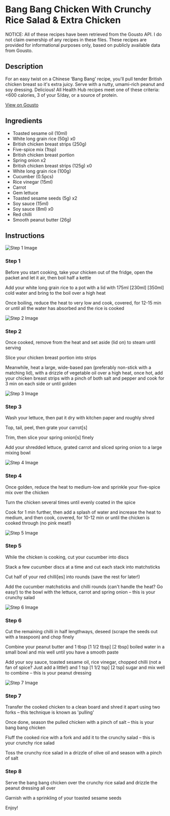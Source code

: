 # Bang Bang Chicken With Crunchy Rice Salad & Extra Chicken

NOTICE: All of these recipes have been retrieved from the Gousto API. I do not claim ownership of any recipes in these files. These recipes are provided for informational purposes only, based on publicly available data from Gousto.

## Description

For an easy twist on a Chinese ‘Bang Bang’ recipe, you'll pull tender British chicken breast so it's extra juicy. Serve with a nutty, umami-rich peanut and soy dressing. Delicious! All Health Hub recipes meet one of these criteria: <600 calories, 3 of your 5/day, or a source of protein.

[View on Gousto](https://www.gousto.co.uk/recipes/cookbook/bang-bang-chicken-with-crunchy-rice-salad-extra-chicken)

## Ingredients

- Toasted sesame oil (10ml)
- White long grain rice (50g) x0
- British chicken breast strips (250g)
- Five-spice mix (1tsp)
- British chicken breast portion
- Spring onion x2
- British chicken breast strips (125g) x0
- White long grain rice (100g)
- Cucumber (0.5pcs)
- Rice vinegar (15ml)
- Carrot
- Gem lettuce
- Toasted sesame seeds (5g) x2
- Soy sauce (15ml)
- Soy sauce (8ml) x0
- Red chilli
- Smooth peanut butter (26g)

## Instructions

![Step 1 Image](https://production-media.gousto.co.uk/cms/recipe-step-image/Step-1-1731408740652-x200.jpg)

### Step 1

Before you start cooking, take your chicken out of the fridge, open the packet and let it air, then boil half a kettle

Add your white long grain rice to a pot with a lid with 175ml <span class="text-purple">[230ml]</span><span class="text-danger"> [350ml] </span>cold water and bring to the boil over a high heat

Once boiling, reduce the heat to very low and cook, covered, for 12-15 min or until all the water has absorbed and the rice is cooked

![Step 2 Image](https://production-media.gousto.co.uk/cms/recipe-step-image/Step-2-1731408743585-x200.jpg)

### Step 2

Once cooked, remove from the heat and set aside (lid on) to steam until serving

Slice your chicken breast portion into strips

Meanwhile, heat a large, wide-based pan (preferably non-stick with a matching lid), with a drizzle of vegetable oil over a high heat, once hot, add your chicken breast strips with a pinch of both salt and pepper and cook for 3 min on each side or until golden

![Step 3 Image](https://production-media.gousto.co.uk/cms/recipe-step-image/Step-3-1731408746678-x200.jpg)

### Step 3

Wash your lettuce, then pat it dry with kitchen paper and roughly shred

Top, tail, peel, then grate your carrot[s]

Trim, then slice your spring onion[s] finely

Add your shredded lettuce, grated carrot and sliced spring onion to a large mixing bowl

![Step 4 Image](https://production-media.gousto.co.uk/cms/recipe-step-image/Step-4-1731408749736-x200.jpg)

### Step 4

Once golden, reduce the heat to medium-low and sprinkle your five-spice mix over the chicken

Turn the chicken several times until evenly coated in the spice

Cook for 1 min further, then add a splash of water and increase the heat to medium, and then cook, covered, for 10-12 min or until the chicken is cooked through (no pink meat!)

![Step 5 Image](https://production-media.gousto.co.uk/cms/recipe-step-image/Step-5-1731408752724-x200.jpg)

### Step 5

While the chicken is cooking, cut your cucumber into discs

Stack a few cucumber discs at a time and cut each stack into matchsticks

Cut half of your red chilli[es] into rounds (save the rest for later!)

Add the cucumber matchsticks and chilli rounds (can't handle the heat? Go easy!) to the bowl with the lettuce, carrot and spring onion – this is your crunchy salad

![Step 6 Image](https://production-media.gousto.co.uk/cms/recipe-step-image/Step-6-1731408756136-x200.jpg)

### Step 6

Cut the remaining chilli in half lengthways, deseed (scrape the seeds out with a teaspoon) and chop finely

Combine your peanut butter and 1 tbsp <span class="text-purple">[1 1/2 tbsp]</span> <span class="text-danger">[2 tbsp]</span> boiled water in a small bowl and mix well until you have a smooth paste

Add your soy sauce, toasted sesame oil, rice vinegar, chopped chilli (not a fan of spice? Just add a little!) and 1 tsp <span class="text-purple">[1 1/2 tsp] </span><span class="text-danger">[2 tsp]</span> sugar and mix well to combine – this is your peanut dressing

![Step 7 Image](https://production-media.gousto.co.uk/cms/recipe-step-image/Step-7-1731408760729-x200.jpg)

### Step 7

Transfer the cooked chicken to a clean board and shred it apart using two forks – this technique is known as 'pulling'

Once done, season the pulled chicken with a pinch of salt – this is your bang bang chicken

Fluff the cooked rice with a fork and add it to the crunchy salad – this is your crunchy rice salad

Toss the crunchy rice salad in a drizzle of olive oil and season with a pinch of salt

### Step 8

Serve the bang bang chicken over the crunchy rice salad and drizzle the peanut dressing all over

Garnish with a sprinkling of your toasted sesame seeds

Enjoy!

